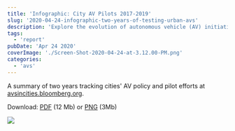 ```yaml
---
title: 'Infographic: City AV Pilots 2017-2019'
slug: '2020-04-24-infographic-two-years-of-testing-urban-avs'
description: 'Explore the evolution of autonomous vehicle (AV) initiatives across global cities from 2017 to 2019 with our detailed infographic. This visual summary, based on data from [avsincities.bloomberg.org](https://avsincities.bloomberg.org), highlights key AV policies and pilot efforts. Download the infographic in PDF or PNG format to delve into the trends and insights shaping urban mobility.'
tags:
  - 'report'
pubDate: 'Apr 24 2020'
coverImage: './Screen-Shot-2020-04-24-at-3.12.00-PM.png'
categories:
  - 'avs'
---
```



A summary of two years tracking cities' AV policy and pilot efforts at [avsincities.bloomberg.org](https://avsincities.bloomberg.org).

Download: [PDF](/wp-content/uploads/2020/04/AVs-in-Cities-Infographic.pdf) (12 Mb) or [PNG](/wp-content/uploads/2020/04/AVs-in-Cities-Infographic.png) (3Mb)

![](images/AVs-in-Cities-Infographic.png)
